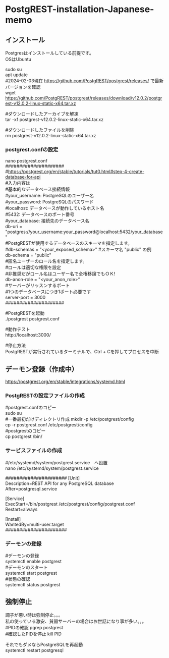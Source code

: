 # PostgREST-installation-Japanese-memo  

## インストール  
Postgresはインストールしている前提です。  
OSはUbuntu  

sudo su  
apt update  
#2024-02-03現在 https://github.com/PostgREST/postgrest/releases/ で最新バージョンを確認  
wget https://github.com/PostgREST/postgrest/releases/download/v12.0.2/postgrest-v12.0.2-linux-static-x64.tar.xz  

#ダウンロードしたアーカイブを解凍  
tar -xf postgrest-v12.0.2-linux-static-x64.tar.xz  

#ダウンロードしたファイルを削除  
rm postgrest-v12.0.2-linux-static-x64.tar.xz  

### postgrest.confの設定   
nano postgrest.conf  
#####################  
#https://postgrest.org/en/stable/tutorials/tut0.html#step-4-create-database-for-api  
#入力内容は    
#基本的なデータベース接続情報  
#your_username: PostgreSQLのユーザー名  
#your_password: PostgreSQLのパスワード  
#localhost: データベースが動作しているホスト名  
#5432: データベースのポート番号  
#your_database: 接続先のデータベース名  
db-uri = "postgres://your_username:your_password@localhost:5432/your_database"  
#PostgRESTが使用するデータベースのスキーマを指定します。  
#db-schemas = "<your_exposed_schema>"
#スキーマ名 "public" の例  
db-schema = "public"  
#匿名ユーザーのロール名を指定します。  
#ロールは適切な権限を設定  
#非推奨だがロール名はユーザー名で全権移譲でもＯＫ!  
db-anon-role = "<your_anon_role>"  
#サーバーがリッスンするポート  
#1つのデータベースにつき1ポート必要です  
server-port = 3000  
#####################


#PostgRESTを起動  
./postgrest postgrest.conf  

#動作テスト  
http://localhost:3000/  

#停止方法  
PostgRESTが実行されているターミナルで、Ctrl + Cを押してプロセスを中断  

## デーモン登録（作成中）  
https://postgrest.org/en/stable/integrations/systemd.html  

### PostgRESTの設定ファイルの作成  
#postgrest.confのコピー  
sudo su  
#一番最初だけディレクトリ作成
mkdir -p /etc/postgrest/config  
cp -r postgrest.conf /etc/postgrest/config  
#postgrestのコピー  
cp postgrest /bin/

### サービスファイルの作成  
#/etc/systemd/system/postgrest.service　へ設置  
nano /etc/systemd/system/postgrest.service  

######################
[Unit]  
Description=REST API for any PostgreSQL database  
After=postgresql.service  

[Service]  
ExecStart=/bin/postgrest /etc/postgrest/config/postgrest.conf   
Restart=always

[Install]  
WantedBy=multi-user.target  
######################
### デーモンの登録  
#デーモンの登録  
systemctl enable postgrest  
#デーモンのスタート  
systemctl start postgrest  
#状態の確認  
systemctl status postgrest  

## 強制停止  
調子が悪い時は強制停止。。。  
私の使っている激安、貧弱サーバーの場合はお世話になり事が多い。。。  
#PIDの確認
pgrep postgrest  
#確認したPIDを停止
kill PID  

それでもダメならPostgreSQLを再起動  
systemctl restart postgresql  
